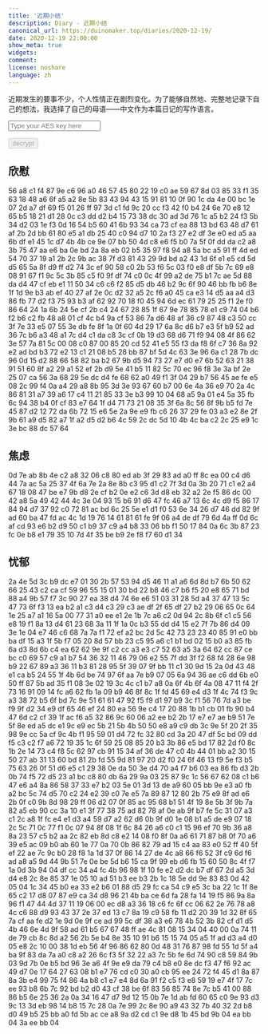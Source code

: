```yaml
---
title: '近期小结'
description: Diary - 近期小结
canonical_url: https://duinomaker.top/diaries/2020-12-19/
date: 2020-12-19 22:00:00
show_meta: true
widgets:
comment:
license: noshare
language: zh
---
```


近期发生的要事不少，个人性情正在剧烈变化。为了能够自然地、完整地记录下自己的想法，我选择了自己的母语——中文作为本篇日记的写作语言。

<script async src="https://server.duinomaker.top/blog/assets/crypto-js.min.js" defer></script>
<script src="https://server.duinomaker.top/blog/assets/decrypt.js" defer></script>
<div class="field has-addons">
<p class="control has-icons-left">
    <input id="password" class="input" type="password" maxlength="16" placeholder="Type your AES key here" digest="75b31fbd8197516a7935a20cde309d6943556097229ce03c2785233a81a1062a">
    <span class="icon is-small is-left">
        <i id="input-bar-icon" class="fas fa-lock"></i>
    </span>
</p>
<p class="control">
    <button id="decrypt" class="button" onclick="decryptAll()" disabled>decrypt</button>
</p>
</div>

## 欣慰

<span class="encrypted" iv="ZmZPH8AZXMr9+dJ4">56 a8 c1 f4 87 9e c6 96 a0 46 57 45 80 22 19 c0 ae 59 67 8d 03 85 33 f1 35 63 18 48 a6 6f a5 a2 8e 5b 83 43 94 43 15 91 81 10 0f 90 1c da 4e 00 bc 1e 07 2d a7 df 69 f5 01 26 ff 97 3d c1 fd 9c 20 cc f3 42 f0 b4 24 6e 70 e8 12 65 b5 18 21 d1 28 0c c3 dd d2 b4 15 73 38 dc 30 ad 3d 76 1c a5 b2 24 f3 5b 34 d2 03 1e f3 0d 16 54 b5 60 41 6b 93 34 ca 73 cf ea 88 13 bd 63 48 d7 61 af 2b 2d bb 61 80 e5 a1 db 25 40 c0 94 d7 10 2a f3 27 e2 df 3e e0 ed a5 aa 6b df e1 45 1c d7 4b 4b ce 9e 07 bb 50 4d c8 e6 f5 b0 7a 5f 0f dd da c2 a8 3b 75 47 aa e6 ba 0e bd 2a 8a eb 02 b5 35 97 f8 94 a8 5a bc a5 91 ff 4d ed 54 70 37 19 a1 2b 2c 9b ac 38 7f d3 81 43 29 9d bd a2 43 1d 6f e1 e5 cd 5d d5 65 5a 8f d9 ff d2 74 3c ef 90 58 c0 2b 53 f6 5c 03 f0 e8 df 5b 7c 69 e8 08 91 67 f1 9c 5c 3b 85 c5 f0 9f df 74 c0 0c 4f 99 a2 de 75 b1 7c ae 5d 88 da d4 47 cf eb e1 11 50 34 c6 c6 f2 85 d5 db 46 b2 9c 6f 90 46 bb fb b6 8e 1f 1d 9e b3 ab ef 40 27 af 2e 0c d2 32 a5 2c f6 a0 45 ca e3 14 d5 aa a4 d3 86 fb 77 d2 f3 75 93 b3 af 62 92 70 18 f0 45 94 6d ec 61 79 25 25 f1 2e f0 86 64 24 1a 6b 24 5e cf 2b c4 24 67 28 85 1f 67 9e 78 85 78 e1 c9 74 04 b6 f2 b6 c2 fb 48 a8 01 cf 4c b4 9a cf 53 86 7a d6 48 af 36 c9 87 48 c3 50 cc 3f 7e 33 e5 07 55 3e db fe 8f 1a 0f 60 4d 29 17 6a 8c d6 b7 e3 5f b9 52 ad 36 7c b6 a3 48 a1 7c d4 c1 da c8 3c cf 0b 19 d3 68 d6 71 f9 94 08 4f 86 62 3e 57 7a 81 5c 00 08 c0 87 00 85 20 cd 52 41 e5 55 f3 da f8 6f c7 36 8a 92 e2 ad bd b3 72 e2 13 c1 21 08 b5 28 bb 87 bf 5d 4c 63 3e 96 6a c1 28 7b dc 96 0d 15 d2 88 66 58 82 ba b2 67 9b d5 94 73 27 e7 d0 e7 6b 52 63 21 38 91 51 60 8f a2 29 a1 52 ef 2b d9 5e 41 b5 11 82 5c 70 ec 96 f8 3e 3a bf 2e 25 07 ca 56 3a 68 29 5e dc d4 fe 68 62 a0 49 f1 3f 04 29 b7 56 45 ae fe e5 08 2c 99 f4 0a a4 29 a8 8b 95 3d 3e 93 67 60 b7 00 6e 4a 36 e9 70 2a 4c 86 81 31 a7 39 a6 17 c4 11 21 85 33 3e b3 99 10 04 68 a5 9a 01 e4 5a 35 fb 6c 94 38 b4 0f cf 83 e7 64 1f d4 71 73 21 08 35 3f 6a 8c 56 8f 9b b5 fd 7e 45 87 d2 12 72 da 6b 72 15 e6 5e 2a 9e e9 fb c6 26 37 29 fe 03 a3 e2 8e 2f 9b 61 a9 d5 82 a7 1f a2 d5 d2 b6 4c 59 2c dc 5d 10 4b 4c ba c2 2c 25 e9 1c 3e bc 88 dc 57 64</span>

## 焦虑

<span class="encrypted" iv="IrdlTcbA7fMV9J1u">0d 7e ab 8b 4e c2 a8 32 06 c8 80 ed ab 3f 29 83 ad a0 ff 8c ea 00 c4 d6 44 7a ac 5a 25 37 4f 6a 7e 2a 8e 8b c3 95 d1 c2 7f 3d 0a 3b 20 71 c1 e2 a4 67 18 08 47 be e7 9b d8 2e cf b2 0e e2 c6 3d d8 eb 32 a2 2e f5 86 dc 00 42 a8 5a 49 42 44 4c 3e 04 93 15 b6 91 d6 47 fc 46 a7 13 6c 4c d9 f5 86 17 84 94 d7 37 92 c0 72 81 ac bd 6c 25 5e e1 d1 f0 53 6e 34 26 d7 46 dd 82 9f ad 60 ba 47 fd ac 4c 1d 19 76 14 61 81 61 fe 9f 06 a4 de df 79 6d 4a ff 0d 6c af cd 93 e6 b2 d9 50 c1 b9 37 c9 a4 b8 33 06 bb f1 50 17 84 0a 6c 3b 87 23 fc 0e b8 e1 79 35 10 7d 4f 35 be b9 2e f8 f7 60 d1 34</span>

## 忧郁

<span class="encrypted" iv="KoVlQ8dC/4KZ2a0N">2a 4e 5d 3c b9 dc e7 01 30 2b 57 53 94 d5 46 11 a1 a6 6d 8d b7 6b 50 62 66 25 43 c2 ca cf 59 96 55 15 01 30 bd 22 b8 46 c7 b6 f5 20 e8 65 71 bd 88 a4 9b 57 f7 3c 90 27 ea 38 d4 74 6e e6 51 03 31 28 5d a4 37 47 13 5c 47 73 6f f3 13 ea b2 a1 c3 d4 c3 29 c3 ae df 2f 65 df 27 b2 29 06 65 0c 64 1e 25 a7 a1 16 5a 00 77 31 a0 ee e1 2e 1b 7c a6 c2 0d 94 2c 8b 6f c1 c5 56 e8 19 f1 8a 13 d4 61 23 68 3a 11 1f 1a 0c b3 55 dd d4 15 e2 7f 7b 86 d4 09 3e 1e 04 e7 46 c6 68 7a 7a f1 72 ef a2 bc 2d 5c 42 73 23 23 40 85 91 e0 bb ba df 15 a3 1f 5b f7 05 20 8d 57 bb 23 c5 95 a6 c1 b1 bd 02 15 b0 a3 85 fb 6a d3 8d 6b c4 ea 62 62 9e 9f c2 cc a3 e3 c7 52 63 a5 3a 64 62 cc 87 ce bc c0 69 57 c9 a1 b7 54 36 32 11 46 79 06 e2 55 7f dd 3f f2 68 f4 28 6e 98 b9 22 67 89 a3 36 11 b3 81 28 95 5f 39 07 9f bb 11 c1 30 9d 15 2a 0d 43 48 e1 ca b5 24 55 1f 4b 6d be 74 97 6f aa 7e b9 07 05 6a 94 36 ae c6 dd 6b e0 50 ff 87 5b ad 35 f1 08 3e 02 19 3c 4c c1 b7 a8 0a 6f 4b 6f 4a 08 47 11 f4 2f 73 16 91 09 14 fc a6 62 fb 1a 09 b9 46 8f 8c 1f fd 45 69 e4 d3 1f 4c 74 f3 9c a3 38 72 b5 6f bd 7c 9e 51 61 61 47 92 f5 f9 d1 97 b9 3c f1 56 76 7d a3 be f9 9f d2 34 e9 df 65 46 ef 24 80 ea 56 9e c4 17 20 88 1b b1 cb 01 fb 90 b4 47 6d c2 cf 39 1f ac f6 a5 32 86 9c 60 06 a2 ee b2 2b 17 e7 e7 ae b9 51 7e 5f 8e ed a5 dc e1 9c e9 ec 5b 21 5b 4b 50 50 e8 a9 c9 db 3c 9e 5f 20 2f 35 98 9e cc 5a cf 9c 4b f1 95 59 01 d4 72 fc 32 80 cd 3a 20 47 df 5c bd 09 dd f5 c3 c2 f7 a6 72 19 35 1c 6f 59 25 08 85 20 b3 3b 86 e5 bd 17 82 2d f0 8c 1b 2e 14 73 c4 f8 5c 62 97 cb 91 15 34 af 36 de 47 c0 4b 44 01 bb a2 30 15 50 27 ab 31 13 60 bd 81 2b fd 55 9d 81 97 20 d2 f0 24 6f 46 13 f9 5e f3 b5 75 63 26 0f 51 d6 e5 c1 29 38 0e da 50 3e d4 70 a4 f7 b6 03 ea 86 fb d3 2b 0b 74 f5 72 d5 23 a1 bc c8 80 db 6a 29 9a 03 25 87 9c 1c 56 67 62 08 c1 b6 47 e6 a4 8a 86 58 37 33 e7 b2 03 5e 01 3d 13 de a9 60 05 bb 9e e3 a0 fb a2 bc 5c 74 d5 70 c2 24 e2 39 c0 7e e5 7a 89 87 12 80 2b 75 e9 8f ad e6 2b 0f c0 9b 8d 98 29 ff 06 d2 07 0f 85 ac 95 68 b1 51 4f 19 8e 5b 3f 9b 7a 82 a5 eb 90 cc 3a 10 e1 3f 77 38 75 ad 82 78 af 0e ab 9f b7 fe 5c 31 07 a3 c1 2c a8 1f fc e4 e1 d3 a4 59 d7 a2 62 d6 0b 9f d0 1e 08 b1 a5 de e9 07 18 2c 5c 71 0c 77 f1 0c 07 94 8f 08 1f 6c 84 26 a6 c0 c1 15 96 ef 70 9b 36 a8 8a 23 57 c5 b2 aa 2c 82 eb 8d c8 e2 14 08 f0 8f 0a a6 61 71 87 b8 0f 70 a6 39 e5 ac 09 b0 ab 60 1e 77 0a 70 0b 86 82 79 ad 15 c4 aa 83 e0 52 ff 40 5f ef 22 ae 7c 9c b0 28 f8 1a 1d 37 0f 86 14 27 de 4c a8 66 f6 52 3f c9 6d f6 ad a8 a5 9d 44 9b 51 7e 0e be 5d b6 15 ca 9f 99 eb d6 fb 15 60 50 8c 4f f7 1a 0d 3b 94 04 df cc 34 a4 fc 4b 96 98 1f 10 fe e2 d2 dc b7 df 67 2d a5 3d d4 e8 2c 8e 85 37 1e 05 10 ad 51 b3 ee b3 2b 1c 18 5e dd 9e 83 83 0d 42 05 04 1c 34 45 b0 ea 33 e2 b6 01 88 d5 29 fc ca 54 c9 e5 3c ba 22 1c 1f 8e 65 c2 17 d8 07 87 e9 ca 34 d8 96 21 4b ba ce 6d fa 28 fa 14 19 f5 86 9a 8a 96 f1 47 44 4d 37 11 19 06 00 ec d8 a3 36 18 c6 fc 6f cc 06 62 2e 76 78 a8 4c c6 88 d9 93 43 37 2e 37 ed 13 c7 8a 19 c9 58 fb 11 d2 20 39 1d 32 8f 65 7a cf aa fe d2 1e 9d 0e 9f ce ad 99 5c df 38 a3 e6 78 4b 52 3b 82 cf d1 d5 4b 46 6e 4d 9f 58 ad 61 b5 67 67 48 ff ae 4c 81 08 15 34 04 40 00 0a 74 11 de 79 cb 8c 8d a2 56 2b 5e b4 8e 35 10 91 b6 15 15 74 05 a5 1f ad d3 a4 d0 05 e8 2c 10 00 38 1d eb 56 4f 96 86 62 80 0d 48 31 76 87 98 fd 55 1d 5f a4 ba 9f 83 da 7a a0 c8 a2 26 6c f3 5f 32 22 a3 7c 5b fe 6d 74 90 c8 59 84 9b 03 9d 7b 0e b5 bd 96 3e a6 4f 9e e9 da 79 c4 b8 e0 8e dc f3 47 f6 92 ac 49 d7 0e 17 64 27 63 08 b1 e7 76 cd c0 30 a0 cb 95 ee 24 72 f4 45 d1 8a 87 8a 3b e4 99 75 f4 86 4a b8 c1 e7 e4 8d 6a 91 f2 c5 f3 e8 59 19 e7 4f 17 7c ee 93 b8 6b 7c 92 bd b2 d0 43 cf 38 be 6f 83 56 85 74 8e 7c b5 41 00 88 86 b5 6e 25 36 2a 0a 34 16 47 d7 9d 12 15 0b 7e 1d ab fd 60 65 c0 9e 93 d3 9c 13 3d eb 98 14 b8 15 7c 28 0a 7e 99 2c 8e 90 a9 43 32 7b 40 32 2d b8 d0 49 b5 25 bb a0 fd 5b ac ce a8 9a d2 cd c1 9e d8 1b 45 bd 9b 04 ea bb 04 3a ee bb 04</span>